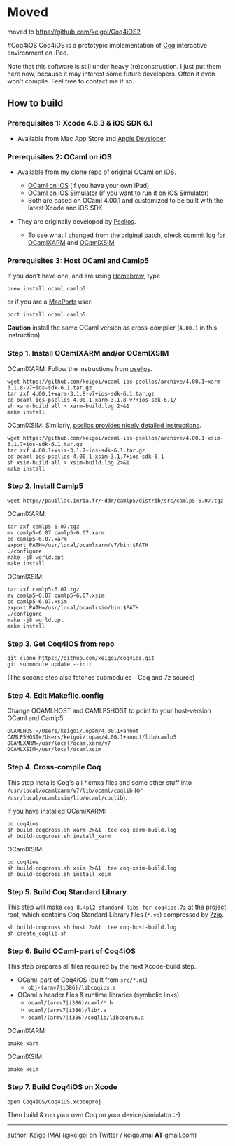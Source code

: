 # Moved

moved to https://github.com/keigoi/Coq4iOS2


#Coq4iOS
Coq4iOS is a prototypic implementation of [Coq](http://coq.inria.fr/) interactive environment on iPad.

Note that this software is still under heavy (re)construction. 
I just put them here now, because it may interest some future developers.
Often it even won't compile. Feel free to contact me if so.


## How to build
### Prerequisites 1: Xcode 4.6.3 & iOS SDK 6.1

- Available from Mac App Store and [Apple Developer](https://developer.apple.com/)

### Prerequisites 2: OCaml on iOS

- Available from [my clone repo](https://github.com/keigoi/ocaml-ios-psellos/) of [original OCaml on iOS](http://psellos.com/ocaml/). 
  - [OCaml on iOS](https://github.com/keigoi/ocaml-ios-psellos/releases/tag/4.00.1+xarm-3.1.8-v7+ios-sdk-6.1) 
    (if you have your own iPad)
  - [OCaml on iOS Simulator](https://github.com/keigoi/ocaml-ios-psellos/releases/tag/4.00.1+xsim-3.1.7+ios-sdk-6.1) 
    (if you want to run it on iOS Simulator)
  - Both are based on OCaml 4.00.1 and customized to be built with the latest Xcode and iOS SDK

- They are originally developed by [Psellos](http://psellos.com/ocaml/).  
  - To see what I changed from the original patch, check [commit log for OCamlXARM](https://github.com/keigoi/ocaml-ios-psellos/commits/psellos-ocamlxarm) and [OCamlXSIM](https://github.com/keigoi/ocaml-ios-psellos/commits/psellos-ocamlxsim) 

### Prerequisites 3: Host OCaml and Camlp5

If you don't have one, and are using [Homebrew](http://brew.sh/), type

	brew install ocaml camlp5

or if you are a [MacPorts](http://www.macports.org/) user:

	port install ocaml camlp5

__Caution__ install the same OCaml version as cross-compiler (`4.00.1` in this instruction).


### Step 1. Install OCamlXARM and/or OCamlXSIM

OCamlXARM: Follow the instructions from [psellos](http://psellos.com/ocaml/compile-to-iphone.html#buildocamlxarm).

	wget https://github.com/keigoi/ocaml-ios-psellos/archive/4.00.1+xarm-3.1.8-v7+ios-sdk-6.1.tar.gz
	tar zxf 4.00.1+xarm-3.1.8-v7+ios-sdk-6.1.tar.gz
	cd ocaml-ios-psellos-4.00.1-xarm-3.1.8-v7+ios-sdk-6.1/
	sh xarm-build all > xarm-build.log 2>&1
	make install

OCamlXSIM: Similarly, [psellos provides nicely detailed instructions](http://psellos.com/ocaml/compile-to-iossim.html#buildocamlxsim).

	wget https://github.com/keigoi/ocaml-ios-psellos/archive/4.00.1+xsim-3.1.7+ios-sdk-6.1.tar.gz
	tar zxf 4.00.1+xsim-3.1.7+ios-sdk-6.1.tar.gz
	cd ocaml-ios-psellos-4.00.1-xsim-3.1.7+ios-sdk-6.1
	sh xsim-build all > xsim-build.log 2>&1
	make install

### Step 2. Install Camlp5

	wget http://pauillac.inria.fr/~ddr/camlp5/distrib/src/camlp5-6.07.tgz

OCamlXARM:

	tar zxf camlp5-6.07.tgz
	mv camlp5-6.07 camlp5-6.07.xarm
	cd camlp5-6.07.xarm
	export PATH=/usr/local/ocamlxarm/v7/bin:$PATH
	./configure
	make -j8 world.opt
	make install

OCamlXSIM:	

	tar zxf camlp5-6.07.tgz
	mv camlp5-6.07 camlp5-6.07.xsim
	cd camlp5-6.07.xsim
	export PATH=/usr/local/ocamlxsim/bin:$PATH
	./configure
	make -j8 world.opt
	make install

### Step 3. Get Coq4iOS from repo

	git clone https://github.com/keigoi/coq4ios.git
	git submodule update --init

(The second step also fetches submodules - Coq and 7z source)

### Step 4. Edit Makefile.config

Change OCAMLHOST and CAMLP5HOST to point to your host-version OCaml and Camlp5.

	OCAMLHOST=/Users/keigoi/.opam/4.00.1+annot
	CAMLP5HOST=/Users/keigoi/.opam/4.00.1+annot/lib/camlp5
	OCAMLXARM=/usr/local/ocamlxarm/v7
	OCAMLXSIM=/usr/local/ocamlxsim


### Step 4. Cross-compile Coq

This step installs Coq's all *.cmxa files and some other stuff into `/usr/local/ocamlxarm/v7/lib/ocaml/coqlib` (or `/usr/local/ocamlxsim/lib/ocaml/coqlib`).

If you have installed OCamlXARM:

	cd coq4ios
	sh build-coqcross.sh xarm 2>&1 |tee coq-xarm-build.log
	sh build-coqcross.sh install_xarm

OCamlXSIM:

	cd coq4ios
	sh build-coqcross.sh xsim 2>&1 |tee coq-xsim-build.log
	sh build-coqcross.sh install_xsim


### Step 5. Build Coq Standard Library

This step will make `coq-8.4pl2-standard-libs-for-coq4ios.7z` at the project root, which contains Coq Standard Library files (`*.vo`) compressed by [7zip](http://www.7-zip.org/).

	sh build-coqcross.sh host 2>&1 |tee coq-host-build.log
	sh create_coqlib.sh

### Step 6. Build OCaml-part of Coq4iOS

This step prepares all files required by the next Xcode-build step.

- OCaml-part of Coq4iOS (built from ``src/*.ml``)
  - `obj-(armv7|i386)/libcoqios.a`
- OCaml's header files & runtime libraries (symbolic links)
  - `ocaml/(armv7|i386)/caml/*.h`
  - `ocaml/(armv7|i386)/lib*.a`
  - `ocaml/(armv7|i386)/coqlib/libcoqrun.a`

OCamlXARM:

	omake xarm
	
OCamlXSIM:

	omake xsim

### Step 7. Build Coq4iOS on Xcode

	open Coq4iOS/Coq4iOS.xcodeproj

Then build & run your own Coq on your device/simiulator :-)



----
author: Keigo IMAI (@keigoi on Twitter / keigo.imai __AT__ gmail.com)

